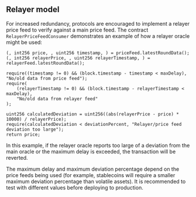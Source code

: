 ## Relayer model

For increased redundancy, protocols are encouraged to implement a relayer price feed to verify against a main price feed. The contract `RelayerPriceFeedConsumer` demonstrates an example of how a relayer oracle might be used:

```solidity
(, int256 price, , uint256 timestamp, ) = priceFeed.latestRoundData();
(, int256 relayerPrice, , uint256 relayerTimestamp, ) = relayerFeed.latestRoundData();

require((timestamp != 0) && (block.timestamp - timestamp < maxDelay), "No/old data from price feed");
require(
    (relayerTimestamp != 0) && (block.timestamp - relayerTimestamp < maxDelay),
    "No/old data from relayer feed"
);

uint256 calculatedDeviation = uint256((abs(relayerPrice - price) * 10000) / relayerPrice);
require(calculatedDeviation < deviationPercent, "Relayer/price feed deviation too large");
return price;
```

In this example, if the relayer oracle reports too large of a deviation from the main oracle or the maximum delay is exceeded, the transaction will be reverted.

The maximum delay and maximum deviation percentage depend on the price feeds being used (for example, stablecoins will require a smaller maximum deviation percentage than volatile assets). It is recommended to test with different values before deploying to production.
